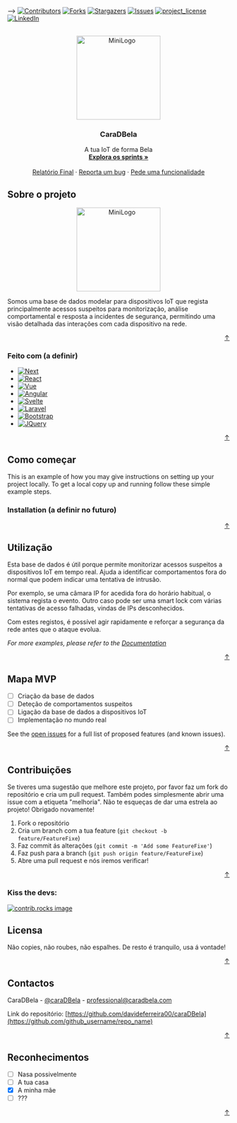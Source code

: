 
<a id="readme-top"></a>



-->
[![Contributors][contributors-shield]][contributors-url]
[![Forks][forks-shield]][forks-url]
[![Stargazers][stars-shield]][stars-url]
[![Issues][issues-shield]][issues-url]
[![project_license][license-shield]][license-url]
[![LinkedIn][linkedin-shield]][linkedin-url]



<!-- PROJECT LOGO -->

<br />
<div align="center">
  <img src="https://github.com/user-attachments/assets/19c6c2a8-463b-40ed-9c5b-6706e78d5cc2" alt="MiniLogo" width="190" height="190">
</div>



<h3 align="center">CaraDBela</h3>

  <p align="center">
    A tua IoT de forma Bela
    <br />
    <a href="https://github.com/github_username/repo_name"><strong>Explora os sprints »</strong></a>
    <br />
    <br />
    <a href="https://github.com/github_username/repo_name">Relatório Final</a>
    &middot;
    <a href="https://github.com/github_username/repo_name/issues/new?labels=bug&template=bug-report---.md">Reporta um bug</a>
    &middot;
    <a href="https://github.com/github_username/repo_name/issues/new?labels=enhancement&template=feature-request---.md">Pede uma funcionalidade</a>
  </p>
</div>


<!-- ABOUT THE PROJECT -->
## Sobre o projeto
<div align="center">
<img src="https://github.com/davideferreira00/caraDBela/blob/main/design/BigLogoComSlogan.svg" alt="MiniLogo" width="190" height="190">
</div>

Somos uma base de dados modelar para dispositivos IoT que regista principalmente acessos suspeitos para monitorização, análise comportamental e resposta a incidentes de segurança, permitindo uma visão detalhada das interações com cada dispositivo na rede.

<p align="right"><a href="#readme-top">↑</a></p>



### Feito com (a definir)

* [![Next][Next.js]][Next-url]
* [![React][React.js]][React-url]
* [![Vue][Vue.js]][Vue-url]
* [![Angular][Angular.io]][Angular-url]
* [![Svelte][Svelte.dev]][Svelte-url]
* [![Laravel][Laravel.com]][Laravel-url]
* [![Bootstrap][Bootstrap.com]][Bootstrap-url]
* [![JQuery][JQuery.com]][JQuery-url]

<p align="right"><a href="#readme-top">↑</a></p>



<!-- GETTING STARTED -->
## Como começar

This is an example of how you may give instructions on setting up your project locally.
To get a local copy up and running follow these simple example steps.

### Installation (a definir no futuro)


<p align="right"><a href="#readme-top">↑</a></p>



<!-- USAGE EXAMPLES -->
## Utilização

Esta base de dados é útil porque permite monitorizar acessos suspeitos a dispositivos IoT em tempo real.
Ajuda a identificar comportamentos fora do normal que podem indicar uma tentativa de intrusão.

Por exemplo, se uma câmara IP for acedida fora do horário habitual, o sistema regista o evento.
Outro caso pode ser uma smart lock com várias tentativas de acesso falhadas, vindas de IPs desconhecidos.

Com estes registos, é possível agir rapidamente e reforçar a segurança da rede antes que o ataque evolua.

_For more examples, please refer to the [Documentation](https://example.com)_

<p align="right"><a href="#readme-top">↑</a></p>



<!-- ROADMAP -->
## Mapa MVP

- [ ] Criação da base de dados
- [ ] Deteção de comportamentos suspeitos
- [ ] Ligação da base de dados a dispositivos IoT
- [ ] Implementação no mundo real

See the [open issues](https://github.com/github_username/repo_name/issues) for a full list of proposed features (and known issues).

<p align="right"><a href="#readme-top">↑</a></p>



<!-- CONTRIBUTING -->
## Contribuições


Se tiveres uma sugestão que melhore este projeto, por favor faz um fork do repositório e cria um pull request. Também podes simplesmente abrir uma issue com a etiqueta "melhoria".
Não te esqueças de dar uma estrela ao projeto! Obrigado novamente!

1. Fork o repositório
2. Cria um branch com a tua feature (`git checkout -b feature/FeatureFixe`)
3. Faz commit ás alterações (`git commit -m 'Add some FeatureFixe'`)
4. Faz push para a branch (`git push origin feature/FeatureFixe`)
5. Abre uma pull request e nós iremos verificar!

<p align="right"><a href="#readme-top">↑</a></p>

### Kiss the devs:

<a href="https://github.com/github_username/repo_name/graphs/contributors">
  <img src="https://contrib.rocks/image?repo=github_username/repo_name" alt="contrib.rocks image" />
</a>



<!-- LICENSE -->
## Licensa

Não copies, não roubes, não espalhes. De resto é tranquilo, usa á vontade!

<p align="right"><a href="#readme-top">↑</a></p>



<!-- CONTACT -->
## Contactos

CaraDBela - [@caraDBela](https://twitter.com) - professional@caradbela.com

Link do repositório: [https://github.com/davideferreira00/caraDBela](https://github.com/github_username/repo_name)

<p align="right"><a href="#readme-top">↑</a></p>



<!-- ACKNOWLEDGMENTS -->
## Reconhecimentos

- [ ] Nasa possivelmente 
- [ ] A tua casa
- [x] A minha mãe
- [ ] ???

<p align="right"><a href="#readme-top">↑</a></p>



<!-- MARKDOWN LINKS & IMAGES -->
<!-- https://www.markdownguide.org/basic-syntax/#reference-style-links -->
[contributors-shield]: https://img.shields.io/github/contributors/github_username/repo_name.svg?style=for-the-badge
[contributors-url]: https://github.com/github_username/repo_name/graphs/contributors
[forks-shield]: https://img.shields.io/github/forks/github_username/repo_name.svg?style=for-the-badge
[forks-url]: https://github.com/github_username/repo_name/network/members
[stars-shield]: https://img.shields.io/github/stars/github_username/repo_name.svg?style=for-the-badge
[stars-url]: https://github.com/github_username/repo_name/stargazers
[issues-shield]: https://img.shields.io/github/issues/github_username/repo_name.svg?style=for-the-badge
[issues-url]: https://github.com/github_username/repo_name/issues
[license-shield]: https://img.shields.io/github/license/github_username/repo_name.svg?style=for-the-badge
[license-url]: https://github.com/github_username/repo_name/blob/master/LICENSE.txt
[linkedin-shield]: https://img.shields.io/badge/-LinkedIn-black.svg?style=for-the-badge&logo=linkedin&colorB=555
[linkedin-url]: https://linkedin.com/in/linkedin_username
[product-screenshot]: images/screenshot.png
[Next.js]: https://img.shields.io/badge/next.js-000000?style=for-the-badge&logo=nextdotjs&logoColor=white
[Next-url]: https://nextjs.org/
[React.js]: https://img.shields.io/badge/React-20232A?style=for-the-badge&logo=react&logoColor=61DAFB
[React-url]: https://reactjs.org/
[Vue.js]: https://img.shields.io/badge/Vue.js-35495E?style=for-the-badge&logo=vuedotjs&logoColor=4FC08D
[Vue-url]: https://vuejs.org/
[Angular.io]: https://img.shields.io/badge/Angular-DD0031?style=for-the-badge&logo=angular&logoColor=white
[Angular-url]: https://angular.io/
[Svelte.dev]: https://img.shields.io/badge/Svelte-4A4A55?style=for-the-badge&logo=svelte&logoColor=FF3E00
[Svelte-url]: https://svelte.dev/
[Laravel.com]: https://img.shields.io/badge/Laravel-FF2D20?style=for-the-badge&logo=laravel&logoColor=white
[Laravel-url]: https://laravel.com
[Bootstrap.com]: https://img.shields.io/badge/Bootstrap-563D7C?style=for-the-badge&logo=bootstrap&logoColor=white
[Bootstrap-url]: https://getbootstrap.com
[JQuery.com]: https://img.shields.io/badge/jQuery-0769AD?style=for-the-badge&logo=jquery&logoColor=white
[JQuery-url]: https://jquery.com 
